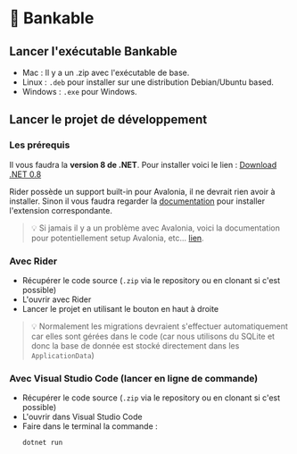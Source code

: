 # 🏦 Bankable 

## Lancer l'exécutable Bankable

- Mac : Il y a un .zip avec l'exécutable de base.
- Linux : `.deb` pour installer sur une distribution Debian/Ubuntu based.
- Windows : `.exe` pour Windows.

## Lancer le projet de développement

### Les prérequis

Il vous faudra la **version 8 de .NET**. Pour installer voici le lien : [Download .NET 0.8](https://dotnet.microsoft.com/en-us/download/dotnet/8.0)

Rider possède un support built-in pour Avalonia, il ne devrait rien avoir à installer. Sinon il vous faudra regarder la [documentation](https://docs.avaloniaui.net/docs/get-started/set-up-an-editor) pour installer l'extension correspondante.

> :bulb: Si jamais il y a un problème avec Avalonia, voici la documentation pour potentiellement setup Avalonia, etc... [lien](https://docs.avaloniaui.net/docs/get-started/install).

### Avec Rider

- Récupérer le code source (`.zip` via le repository ou en clonant si c'est possible)
- L'ouvrir avec Rider
- Lancer le projet en utilisant le bouton en haut à droite

> :bulb: Normalement les migrations devraient s'effectuer automatiquement car elles sont gérées dans le code (car nous utilisons du SQLite et donc la base de donnée est stocké directement dans les `ApplicationData`) 

### Avec Visual Studio Code (lancer en ligne de commande)

- Récupérer le code source (`.zip` via le repository ou en clonant si c'est possible)
- L'ouvrir dans Visual Studio Code
- Faire dans le terminal la commande :
    ```bash
    dotnet run
    ```